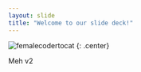 ```yaml
---
layout: slide
title: "Welcome to our slide deck!"
---
```


![femalecodertocat](https://octodex.github.com/images/femalecodertocat.png)
{: .center}

Meh v2
